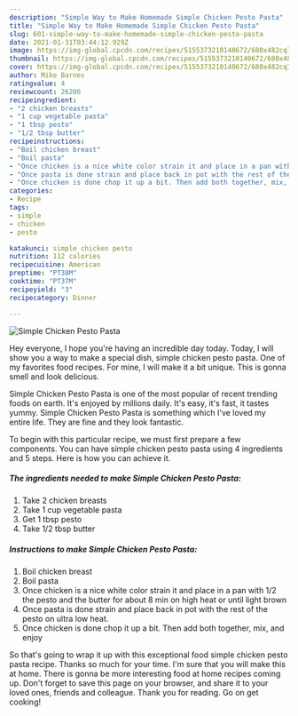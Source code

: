 ```yaml
---
description: "Simple Way to Make Homemade Simple Chicken Pesto Pasta"
title: "Simple Way to Make Homemade Simple Chicken Pesto Pasta"
slug: 601-simple-way-to-make-homemade-simple-chicken-pesto-pasta
date: 2021-01-31T03:44:12.929Z
image: https://img-global.cpcdn.com/recipes/5155373210140672/680x482cq70/simple-chicken-pesto-pasta-recipe-main-photo.jpg
thumbnail: https://img-global.cpcdn.com/recipes/5155373210140672/680x482cq70/simple-chicken-pesto-pasta-recipe-main-photo.jpg
cover: https://img-global.cpcdn.com/recipes/5155373210140672/680x482cq70/simple-chicken-pesto-pasta-recipe-main-photo.jpg
author: Mike Barnes
ratingvalue: 4
reviewcount: 26206
recipeingredient:
- "2 chicken breasts"
- "1 cup vegetable pasta"
- "1 tbsp pesto"
- "1/2 tbsp butter"
recipeinstructions:
- "Boil chicken breast"
- "Boil pasta"
- "Once chicken is a nice white color strain it and place in a pan with 1/2 the pesto and the butter for about 8 min on high heat or until light brown"
- "Once pasta is done strain and place back in pot with the rest of the pesto on ultra low heat."
- "Once chicken is done chop it up a bit. Then add both together, mix, and enjoy"
categories:
- Recipe
tags:
- simple
- chicken
- pesto

katakunci: simple chicken pesto 
nutrition: 112 calories
recipecuisine: American
preptime: "PT38M"
cooktime: "PT37M"
recipeyield: "3"
recipecategory: Dinner

---
```



![Simple Chicken Pesto Pasta](https://img-global.cpcdn.com/recipes/5155373210140672/680x482cq70/simple-chicken-pesto-pasta-recipe-main-photo.jpg)

Hey everyone, I hope you're having an incredible day today. Today, I will show you a way to make a special dish, simple chicken pesto pasta. One of my favorites food recipes. For mine, I will make it a bit unique. This is gonna smell and look delicious.

Simple Chicken Pesto Pasta is one of the most popular of recent trending foods on earth. It's enjoyed by millions daily. It's easy, it's fast, it tastes yummy. Simple Chicken Pesto Pasta is something which I've loved my entire life. They are fine and they look fantastic.




To begin with this particular recipe, we must first prepare a few components. You can have simple chicken pesto pasta using 4 ingredients and 5 steps. Here is how you can achieve it.

<!--inarticleads1-->

##### The ingredients needed to make Simple Chicken Pesto Pasta:

1. Take 2 chicken breasts
1. Take 1 cup vegetable pasta
1. Get 1 tbsp pesto
1. Take 1/2 tbsp butter




<!--inarticleads2-->

##### Instructions to make Simple Chicken Pesto Pasta:

1. Boil chicken breast
1. Boil pasta
1. Once chicken is a nice white color strain it and place in a pan with 1/2 the pesto and the butter for about 8 min on high heat or until light brown
1. Once pasta is done strain and place back in pot with the rest of the pesto on ultra low heat.
1. Once chicken is done chop it up a bit. Then add both together, mix, and enjoy




So that's going to wrap it up with this exceptional food simple chicken pesto pasta recipe. Thanks so much for your time. I'm sure that you will make this at home. There is gonna be more interesting food at home recipes coming up. Don't forget to save this page on your browser, and share it to your loved ones, friends and colleague. Thank you for reading. Go on get cooking!
